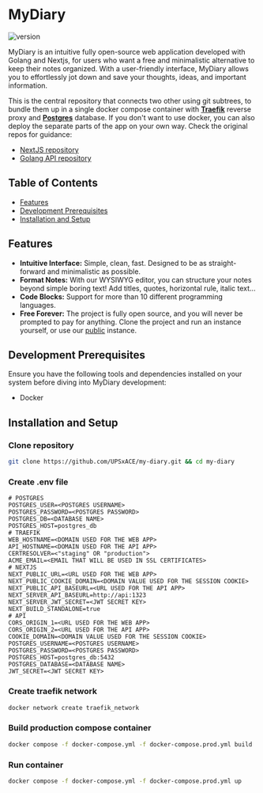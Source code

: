 # MyDiary
![version](https://img.shields.io/badge/version-v1.0.0--alpha-blue)

MyDiary is an intuitive fully open-source web application developed with Golang and Nextjs, for users who want a free and minimalistic alternative to keep their notes organized.
With a user-friendly interface, MyDiary allows you to effortlessly jot down and save your thoughts, ideas, and important information.

This is the central repository that connects two other using git subtrees, to bundle them up in a single docker compose container with <u>__Traefik__</u> reverse proxy and <u>__Postgres__</u> database.
If you don't want to use docker, you can also deploy the separate parts of the app on your own way. Check the original repos for guidance:
- [NextJS repository](https://github.com/UPSxACE/my-diary-web)
- [Golang API repository](https://github.com/UPSxACE/my-diary-api)

## Table of Contents
- [Features](#features)
- [Development Prerequisites](#development-prerequisites)
- [Installation and Setup](#installation-and-setup)

## Features
* **Intuitive Interface:** Simple, clean, fast. Designed to be as straight-forward and minimalistic as possible.
* **Format Notes:** With our WYSIWYG editor, you can structure your notes beyond simple boring text! Add titles, quotes, horizontal rule, italic text...
* **Code Blocks:** Support for more than 10 different programming languages.
* **Free Forever:** The project is fully open source, and you will never be prompted to pay for anything. Clone the project and run an instance yourself, or use our [public](https://mydiary.project-lynx.com) instance.

## Development Prerequisites
Ensure you have the following tools and dependencies installed on your system before diving into MyDiary development:
* Docker

## Installation and Setup
### Clone repository
```bash
git clone https://github.com/UPSxACE/my-diary.git && cd my-diary
```

### Create .env file
```env
# POSTGRES
POSTGRES_USER=<POSTGRES USERNAME>
POSTGRES_PASSWORD=<POSTGRES PASSWORD>
POSTGRES_DB=<DATABASE NAME>
POSTGRES_HOST=postgres_db
# TRAEFIK
WEB_HOSTNAME=<DOMAIN USED FOR THE WEB APP>
API_HOSTNAME=<DOMAIN USED FOR THE API APP>
CERTRESOLVER=<"staging" OR "production">
ACME_EMAIL=<EMAIL THAT WILL BE USED IN SSL CERTIFICATES>
# NEXTJS
NEXT_PUBLIC_URL=<URL USED FOR THE WEB APP>
NEXT_PUBLIC_COOKIE_DOMAIN=<DOMAIN VALUE USED FOR THE SESSION COOKIE>
NEXT_PUBLIC_API_BASEURL=<URL USED FOR THE API APP>
NEXT_SERVER_API_BASEURL=http://api:1323
NEXT_SERVER_JWT_SECRET=<JWT SECRET KEY>
NEXT_BUILD_STANDALONE=true
# API
CORS_ORIGIN_1=<URL USED FOR THE WEB APP>
CORS_ORIGIN_2=<URL USED FOR THE API APP>
COOKIE_DOMAIN=<DOMAIN VALUE USED FOR THE SESSION COOKIE>
POSTGRES_USERNAME=<POSTGRES USERNAME>
POSTGRES_PASSWORD=<POSTGRES PASSWORD>
POSTGRES_HOST=postgres_db:5432
POSTGRES_DATABASE=<DATABASE NAME>
JWT_SECRET=<JWT SECRET KEY>
```

### Create traefik network
```bash
docker network create traefik_network 
```

### Build production compose container
```bash
docker compose -f docker-compose.yml -f docker-compose.prod.yml build
```

### Run container
```bash
docker compose -f docker-compose.yml -f docker-compose.prod.yml up
```
